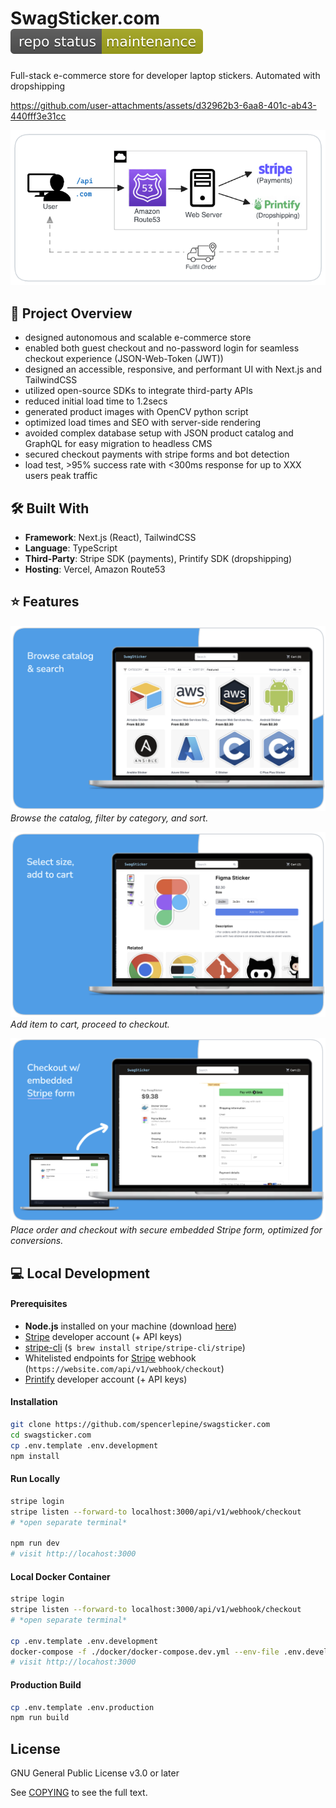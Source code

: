 # SwagSticker.com ![Repo Status Badge](./.github/status-maintained-badge.svg)

Full-stack e-commerce store for developer laptop stickers. Automated with dropshipping

https://github.com/user-attachments/assets/d32962b3-6aa8-401c-ab43-440fff3e31cc

<img width="800px" style="margin:auto" src="./.github/swagsticker.com-system-diagram.png" alt="SwagSticker.com system diagram">

## 🎯 Project Overview

<!-- TODO_README -->

- designed autonomous and scalable e-commerce store
- enabled both guest checkout and no-password login for seamless checkout experience (JSON-Web-Token (JWT))
- designed an accessible, responsive, and performant UI with Next.js and TailwindCSS
- utilized open-source SDKs to integrate third-party APIs
- reduced initial load time to 1.2secs
- generated product images with OpenCV python script
- optimized load times and SEO with server-side rendering
- avoided complex database setup with JSON product catalog and GraphQL for easy migration to headless CMS
- secured checkout payments with stripe forms and bot detection
- load test, >95% success rate with <300ms response for up to XXX users peak traffic

## 🛠️ Built With

- **Framework**: Next.js (React), TailwindCSS
- **Language**: TypeScript
- **Third-Party**: Stripe SDK (payments), Printify SDK (dropshipping)
- **Hosting**: Vercel, Amazon Route53

## ⭐️ Features

<!-- ![Onboarding Feature](./TODO_README) _Users can use guest mode, or register/login._ -->

![Catalog Feature](./.github/feature-catalog-search.png) _Browse the catalog, filter by category, and sort._

![View Product Feature](./.github/feature-view-product.png)_Add item to cart, proceed to checkout._

![Checkout Feature](./.github/feature-checkout.png) _Place order and checkout with secure embedded Stripe form, optimized for conversions._

<!-- ![Account Page Feature](./.github/TODO_README) _View orders, download receipts, and track shipping status._ -->

## 💻 Local Development

#### Prerequisites

- **Node.js** installed on your machine (download [here](https://nodejs.org/en/download))
- [Stripe](https://stripe.com) developer account (+ API keys)
- [stripe-cli](https://github.com/stripe/stripe-cli) (`$ brew install stripe/stripe-cli/stripe`)
- Whitelisted endpoints for [Stripe](https://dashboard.stripe.com) webhook (`https://website.com/api/v1/webhook/checkout`)
- [Printify](https://printify.com) developer account (+ API keys)

#### Installation

```sh
git clone https://github.com/spencerlepine/swagsticker.com
cd swagsticker.com
cp .env.template .env.development
npm install
```

#### Run Locally

```sh
stripe login
stripe listen --forward-to localhost:3000/api/v1/webhook/checkout
# *open separate terminal*

npm run dev
# visit http://locahost:3000
```

#### Local Docker Container

```sh
stripe login
stripe listen --forward-to localhost:3000/api/v1/webhook/checkout
# *open separate terminal*

cp .env.template .env.development
docker-compose -f ./docker/docker-compose.dev.yml --env-file .env.development up --build
# visit http://locahost:3000
```

#### Production Build

```sh
cp .env.template .env.production
npm run build
```

## License

GNU General Public License v3.0 or later

See [COPYING](COPYING) to see the full text.
